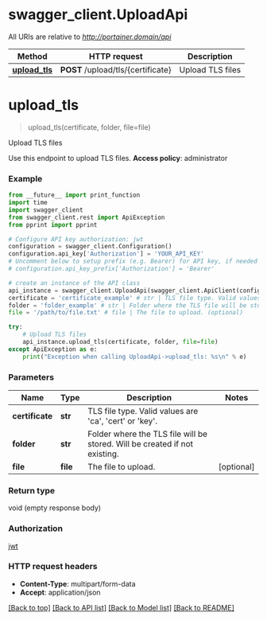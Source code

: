 # swagger_client.UploadApi

All URIs are relative to *http://portainer.domain/api*

Method | HTTP request | Description
------------- | ------------- | -------------
[**upload_tls**](UploadApi.md#upload_tls) | **POST** /upload/tls/{certificate} | Upload TLS files


# **upload_tls**
> upload_tls(certificate, folder, file=file)

Upload TLS files

Use this endpoint to upload TLS files. **Access policy**: administrator 

### Example
```python
from __future__ import print_function
import time
import swagger_client
from swagger_client.rest import ApiException
from pprint import pprint

# Configure API key authorization: jwt
configuration = swagger_client.Configuration()
configuration.api_key['Authorization'] = 'YOUR_API_KEY'
# Uncomment below to setup prefix (e.g. Bearer) for API key, if needed
# configuration.api_key_prefix['Authorization'] = 'Bearer'

# create an instance of the API class
api_instance = swagger_client.UploadApi(swagger_client.ApiClient(configuration))
certificate = 'certificate_example' # str | TLS file type. Valid values are 'ca', 'cert' or 'key'.
folder = 'folder_example' # str | Folder where the TLS file will be stored. Will be created if not existing.
file = '/path/to/file.txt' # file | The file to upload. (optional)

try:
    # Upload TLS files
    api_instance.upload_tls(certificate, folder, file=file)
except ApiException as e:
    print("Exception when calling UploadApi->upload_tls: %s\n" % e)
```

### Parameters

Name | Type | Description  | Notes
------------- | ------------- | ------------- | -------------
 **certificate** | **str**| TLS file type. Valid values are &#39;ca&#39;, &#39;cert&#39; or &#39;key&#39;. | 
 **folder** | **str**| Folder where the TLS file will be stored. Will be created if not existing. | 
 **file** | **file**| The file to upload. | [optional] 

### Return type

void (empty response body)

### Authorization

[jwt](../README.md#jwt)

### HTTP request headers

 - **Content-Type**: multipart/form-data
 - **Accept**: application/json

[[Back to top]](#) [[Back to API list]](../README.md#documentation-for-api-endpoints) [[Back to Model list]](../README.md#documentation-for-models) [[Back to README]](../README.md)

